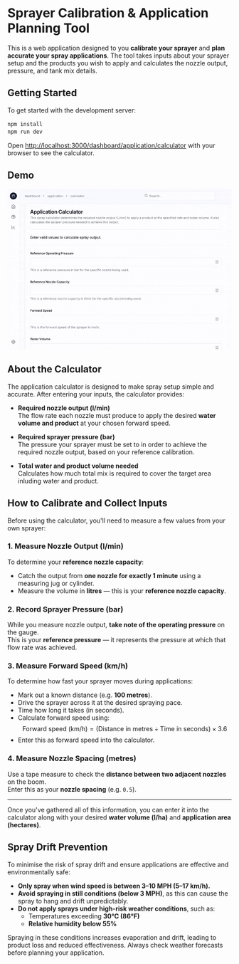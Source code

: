 # Sprayer Calibration & Application Planning Tool

This is a web application designed to you **calibrate your sprayer** and **plan accurate your spray applications**. The tool takes inputs about your sprayer setup and the products you wish to apply and calculates the nozzle output, pressure, and tank mix details.

## Getting Started

To get started with the development server:

```bash
npm install
npm run dev
```

Open [http://localhost:3000/dashboard/application/calculator](http://localhost:3000/dashboard/application/calculator) with your browser to see the calculator.

## Demo

![Sprayer calculator demo](./demo.gif)


## About the Calculator

The application calculator is designed to make spray setup simple and accurate. After entering your inputs, the calculator provides:

- **Required nozzle output (l/min)**  
  The flow rate each nozzle must produce to apply the desired **water volume and product** at your chosen forward speed.

- **Required sprayer pressure (bar)**  
  The pressure your sprayer must be set to in order to achieve the required nozzle output, based on your reference calibration.

- **Total water and product volume needed**  
  Calculates how much total mix is required to cover the target area inluding water and product.


## How to Calibrate and Collect Inputs

Before using the calculator, you'll need to measure a few values from your own sprayer:

### 1. Measure Nozzle Output (l/min)

To determine your **reference nozzle capacity**:

- Catch the output from **one nozzle for exactly 1 minute** using a measuring jug or cylinder.
- Measure the volume in **litres** — this is your **reference nozzle capacity**.

### 2. Record Sprayer Pressure (bar)

While you measure nozzle output, **take note of the operating pressure** on the gauge.  
This is your **reference pressure** — it represents the pressure at which that flow rate was achieved.

### 3. Measure Forward Speed (km/h)

To determine how fast your sprayer moves during applications:

- Mark out a known distance (e.g. **100 metres**).
- Drive the sprayer across it at the desired spraying pace.
- Time how long it takes (in seconds).
- Calculate forward speed using: $$\text{Forward speed (km/h)} = (\text{Distance in metres} \div \text{Time in seconds}) \times 3.6$$
- Enter this as forward speed into the calculator.

### 4. Measure Nozzle Spacing (metres)

Use a tape measure to check the **distance between two adjacent nozzles** on the boom.  
Enter this as your **nozzle spacing** (e.g. `0.5`).

---

Once you've gathered all of this information, you can enter it into the calculator along with your desired **water volume (l/ha)** and **application area (hectares)**.

## Spray Drift Prevention

To minimise the risk of spray drift and ensure applications are effective and environmentally safe:

- **Only spray when wind speed is between 3–10 MPH (5–17 km/h).**
- **Avoid spraying in still conditions (below 3 MPH)**, as this can cause the spray to hang and drift unpredictably.
- **Do not apply sprays under high-risk weather conditions**, such as:
  - Temperatures exceeding **30°C (86°F)**
  - **Relative humidity below 55%**

Spraying in these conditions increases evaporation and drift, leading to product loss and reduced effectiveness. Always check weather forecasts before planning your application.